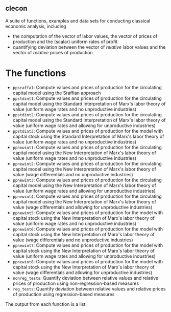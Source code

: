 ## clecon

A suite of functions, examples and data sets for conducting classical economic analysis, including 
- the computation of the vector of labor values, the vector of prices of production and the (scalar) uniform rates of profit
- quantifying deviation between the vector of _relative_ labor values and the vector of _relative_ prices of production

# The functions

- `ppsraffa1`: Compute values and prices of production for the circulating capital model using the Sraffian approach
- `ppstdint1`: Compute values and prices of production for the circulating capital model using the Standard Interpretation of Marx's labor theory of value (uniform wage rates and no unproductive industries)
- `ppstdint2`: Compute values and prices of production for the circulating capital model using the Standard Interpretation of Marx's labor theory of value (uniform wage rates and allowing for unproductive industries)
- `ppstdint3`: Compute values and prices of production for the model with capital stock using the Standard Interpretation of Marx's labor theory of value (uniform wage rates and no unproductive industries)
- `ppnewint1`: Compute values and prices of production for the circulating capital model using the New Interpretation of Marx's labor theory of value (uniform wage rates and no unproductive industries)
- `ppnewint2`: Compute values and prices of production for the circulating capital model using the New Interpretation of Marx's labor theory of value (wage differentials and no unproductive industries)
- `ppnewint3`: Compute values and prices of production for the circulating capital model using the New Interpretation of Marx's labor theory of value (uniform wage rates and allowing for unproductive industries)
- `ppnewint4`: Compute values and prices of production for the circulating capital model using the New Interpretation of Marx's labor theory of value (wage differentials and allowing for unproductive industries)
- `ppnewint5`: Compute values and prices of production for the model with capital stock using the New Interpretation of Marx's labor theory of value (uniform wage rates and no unproductive industries)
- `ppnewint6`: Compute values and prices of production for the model with capital stock using the New Interpretation of Marx's labor theory of value (wage differentials and no unproductive industries)
- `ppnewint7`: Compute values and prices of production for the model with capital stock using the New Interpretation of Marx's labor theory of value (uniform wage rates and allowing for unproductive industries)
- `ppnewint8`: Compute values and prices of production for the model with capital stock using the New Interpretation of Marx's labor theory of value (wage differentials and allowing for unproductive industries)
- `nonreg_tests`: Quantify deviation between relative values and relative prices of production using non-regression-based measures
- `reg_tests`: Quantify deviation between relative values and relative prices of production using regression-based measures

The output from each function is a list. 